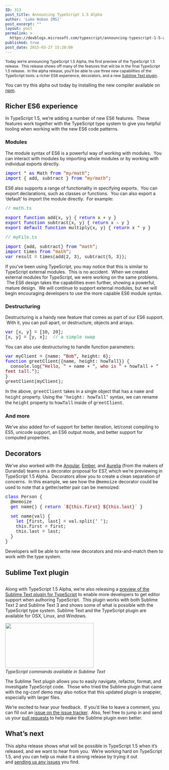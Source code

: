 ```yaml
---
ID: 313
post_title: Announcing TypeScript 1.5 Alpha
author: 'Luke Hoban [MS]'
post_excerpt: ""
layout: post
permalink: >
  https://devblogs.microsoft.com/typescript/announcing-typescript-1-5-alpha/
published: true
post_date: 2015-03-27 15:20:00
---
```

<p dir="ltr">
  <span style="font-size: 12px">Today we’re announcing TypeScript 1.5 Alpha, the first preview of the TypeScript 1.5 release.  This release shows off many of the features that will be in the final TypeScript 1.5 release.  In the alpha release, you’ll be able to use three new capabilities of the TypeScript tools: a richer ES6 experience, decorators, and a new </span><a style="font-size: 12px" href="https://github.com/Microsoft/TypeScript-Sublime-Plugin">Sublime Text plugin</a><span style="font-size: 12px">.</span>
</p>

<p dir="ltr">
  You can try this alpha out today by installing the new compiler available on <a href="https://www.npmjs.com/package/typescript">npm</a>.
</p>

## <span>Richer ES6 experience</span>

<p dir="ltr">
  <span>In TypeScript 1.5, we’re adding a number of new ES6 features.  These features work together with the TypeScript type system to give you helpful tooling when working with the new ES6 code patterns.</span>
</p>

### <span>Modules</span>

<p dir="ltr">
  <span>The module syntax of ES6 is a powerful way of working with modules.  You can interact with modules by importing whole modules or by working with individual exports directly.</span>
</p>

<p dir="ltr">
  <span style="font-family: 'courier new', courier"><span style="color: #0000ff">import</span> * <span style="color: #0000ff">as</span> Math <span style="color: #0000ff">from</span> <span style="color: #993300">"my/math"</span>;<br /></span><span style="font-family: 'courier new', courier"><span style="color: #0000ff">import</span> { add, subtract } <span style="color: #0000ff">from</span> <span style="color: #993300">"my/math"</span>;</span>
</p>

<p dir="ltr">
  ES6 also supports a range of functionality in specifying exports.  You can export declarations, such as classes or functions.  You can also export a ‘default’ to import the module directly.  For example:
</p>

<p dir="ltr">
  <span style="color: #339966;font-family: 'courier new', courier">// math.ts</span>
</p>

<p dir="ltr">
  <span style="font-family: 'courier new', courier"><span style="color: #0000ff">export function</span> add(x, y) { <span style="color: #0000ff">return</span> x + y }<br /></span><span style="font-family: 'courier new', courier"><span style="color: #0000ff">export function</span> subtract(x, y) { <span style="color: #0000ff">return</span> x – y }<br /></span><span style="font-family: 'courier new', courier"><span style="color: #0000ff">export default</span> <span style="color: #0000ff">function</span> multiply(x, y) { <span style="color: #0000ff">return</span> x * y }</span>
</p>

<p dir="ltr">
  <span style="color: #339966;font-family: 'courier new', courier">// myFile.ts</span>
</p>

<p dir="ltr">
  <span style="font-family: 'courier new', courier"><span style="color: #0000ff">import</span> {add, subtract} <span style="color: #0000ff">from</span> <span style="color: #993300">"math"</span>;<br /></span><span style="font-family: 'courier new', courier"><span style="color: #0000ff">import</span> times <span style="color: #0000ff">from </span><span style="color: #993300">"math"</span>;<br /></span><span style="font-family: 'courier new', courier"><span style="color: #0000ff">var</span> result = times(add(2, 3), subtract(5, 3));</span>
</p>

<p dir="ltr">
  <span>If you’ve been using TypeScript, you may notice that this is similar to TypeScript external modules.  This is no accident.  When we created external modules for TypeScript, we were working on the same problems.  The ES6 design takes the capabilities even further, showing a powerful, mature design.  We will continue to support external modules, but we will begin encouraging developers to use the more capable ES6 module syntax.</span>
</p>

### <span>Destructuring</span>

<p dir="ltr">
  <span>Destructuring is a handy new feature that comes as part of our ES6 support.  With it, you can pull apart, or destructure, objects and arrays. </span>
</p>

<p dir="ltr">
  <span style="font-family: 'courier new', courier"><span style="color: #0000ff">var</span> [x, y] = [10, 20];<br /></span><span style="font-family: 'courier new', courier">[x, y] = [y, x];  <span style="color: #339966">// a simple swap</span></span>
</p>

<p dir="ltr">
  <span>You can also use destructuring to handle function parameters:</span>
</p>

<p dir="ltr">
  <span style="font-family: 'courier new', courier"><span style="color: #0000ff">var</span> myClient = {name: <span style="color: #800000">"Bob"</span>, height: 6};<br /></span><span style="font-family: 'courier new', courier"><span style="color: #0000ff">function</span> greetClient({name, height: howTall}) {<br />  </span><span style="font-family: 'courier new', courier">console.log(<span style="color: #800000">"Hello, "</span> + name + <span style="color: #800000">", who is "</span> + howTall + <span style="color: #800000">" feet tall."</span>);<br /></span><span style="font-family: 'courier new', courier">}<br />greetClient(myClient); </span>
</p>

<p dir="ltr">
  In the above, <span style="font-family: 'courier new', courier">greetClient</span> takes in a single object that has a <span style="font-family: 'courier new', courier">name</span> and <span style="font-family: 'courier new', courier">height</span> property. Using the <span style="font-family: 'courier new', courier">'height: howTall'</span> syntax, we can rename the <span style="font-family: 'courier new', courier">height</span> property to <span style="font-family: 'courier new', courier">howTall</span> inside of <span style="font-family: 'courier new', courier">greetClient</span>.
</p>

### <span>And more</span>

<p dir="ltr">
  <span>We’ve also added for-of support for better iteration, let/const compiling to ES5, unicode support, an ES6 output mode, and better support for computed properties.</span>
</p>

## <span>Decorators</span>

<p dir="ltr">
  We’ve also worked with the <a href="https://angular.io/">Angular</a>, <a href="http://emberjs.com/">Ember</a>, and <a href="http://aurelia.io/">Aurelia</a> (from the makers of Durandal) teams on a decorator proposal for ES7, which we’re previewing in TypeScript 1.5 Alpha.  Decorators allow you to create a clean separation of concerns.  In this example, we see how the <span style="font-family: 'courier new', courier">@memoize</span> decorator could be used to note that a getter/setter pair can be memoized:
</p>

<p dir="ltr">
  <span style="font-family: 'courier new', courier"><span style="color: #0000ff">class</span> Person {<br />  </span><span style="font-family: 'courier new', courier">@memoize<br />  </span><span style="font-family: 'courier new', courier"><span style="color: #0000ff">get</span> name() { <span style="color: #0000ff">return </span><span style="color: #800000">`${this.first} ${this.last}`</span> }</span>
</p>

<p dir="ltr">
  <span style="font-family: 'courier new', courier"><span style="color: #0000ff">  set</span> name(val) {<br /></span><span style="font-family: 'courier new', courier"><span style="color: #0000ff">    let</span> [first, last] = val.split(<span style="color: #800000">' '</span>);<br />    </span><span style="font-family: 'courier new', courier">this.first = first;<br />    </span><span style="font-family: 'courier new', courier">this.last = last;<br />  </span><span style="font-family: 'courier new', courier">}<br /></span><span style="font-family: 'courier new', courier">}</span>
</p>

<p dir="ltr">
  <span>Developers will be able to write new decorators and mix-and-match them to work with the type system.</span>
</p>

## <span>Sublime Text plugin</span>

<p dir="ltr">
  <a href="https://devblogs.microsoft.com/00/00/01/56/67/5428.sublime1.png"><img src="https://devblogs.microsoft.com/00/00/01/56/67/5428.sublime1.png" alt="" border="0" /></a>
</p>

<p dir="ltr">
  <span>Along with TypeScript 1.5 Alpha, we’re also releasing a <a href="https://github.com/Microsoft/TypeScript-Sublime-Plugin">preview of the Sublime Text plugin for TypeScript</a> to enable more developers to get editor support when authoring TypeScript.  This plugin works with both Sublime Text 2 and Sublime Text 3 and shows some of what is possible with the TypeScript type system. Sublime Text and the TypeScript plugin are available for OSX, Linux, and Windows.</span>
</p>

<p dir="ltr">
  <span><a href="https://devblogs.microsoft.com/00/00/01/56/67/4263.sublime2.png"><img src="https://devblogs.microsoft.com/00/00/01/56/67/4263.sublime2.png" alt="" width="281" height="143" border="0" /></a></span><em><br />TypeScript commands available in Sublime Text</em>
</p>

<p dir="ltr">
  <span>The Sublime Text plugin allows you to easily navigate, refactor, format, and investigate TypeScript code.  Those who tried the Sublime plugin that came with the ng-conf demo may also notice that this updated plugin is snappier, especially with larger files.</span>
</p>

<p dir="ltr">
  <span>We’re </span><span>excited to hear your feedback.  If you’d like to leave a comment, you can fill out an <a href="https://github.com/Microsoft/TypeScript-Sublime-Plugin/issues">issue on the issue tracker</a></span><span>.</span><span>  Also, feel free to jump in and send us your <a href="https://github.com/Microsoft/TypeScript-Sublime-Plugin/pulls">pull requests</a> to help make the Sublime plugin even better.</span>
</p>

## <span>What’s next</span>

<p dir="ltr">
  <span>This </span><span>alpha release shows what will be possible in TypeScript 1.5 when it’s released, and we want to hear from you.  We’re working hard on TypeScript 1.5, and you can help us make it a strong release by trying it out and </span><a href="https://github.com/microsoft/typescript/issues"><span>sending us any issues</span></a><span> you find.</span>
</p>